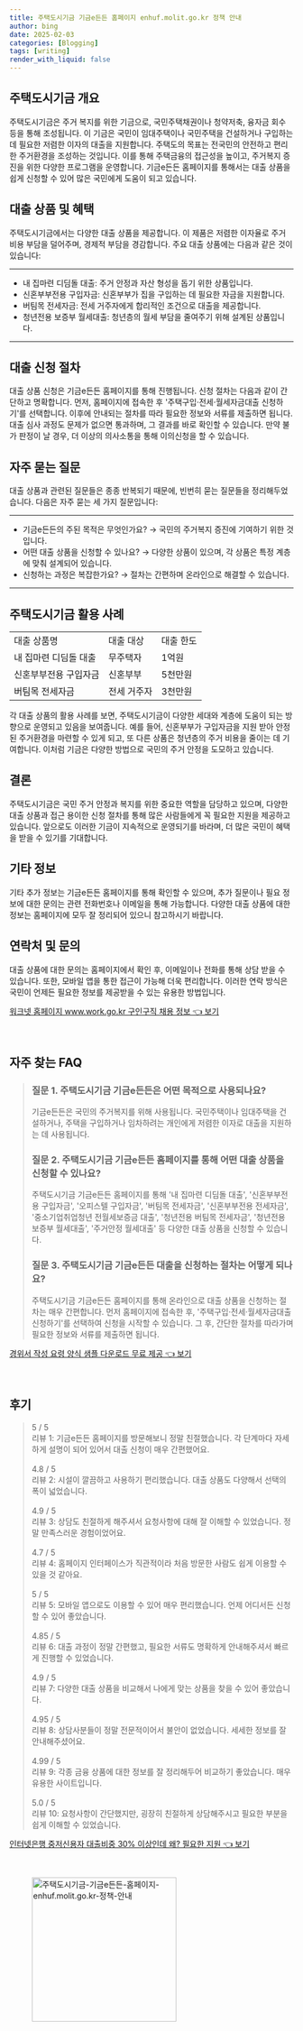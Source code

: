 ```yaml
---
title: 주택도시기금 기금e든든 홈페이지 enhuf.molit.go.kr 정책 안내
author: bing
date: 2025-02-03
categories: [Blogging]
tags: [writing]
render_with_liquid: false
---
```



<h2 id='주택도시기금 개요'>주택도시기금 개요</h2>

<p>주택도시기금은 주거 복지를 위한 기금으로, 국민주택채권이나 청약저축, 융자금 회수 등을 통해 조성됩니다. 이 기금은 국민이 임대주택이나 국민주택을 건설하거나 구입하는 데 필요한 저렴한 이자의 대출을 지원합니다. 주택도의 목표는 전국민의 안전하고 편리한 주거환경을 조성하는 것입니다. 이를 통해 주택금융의 접근성을 높이고, 주거복지 증진을 위한 다양한 프로그램을 운영합니다. 기금e든든 홈페이지를 통해서는 대출 상품을 쉽게 신청할 수 있어 많은 국민에게 도움이 되고 있습니다.</p>

<h2 id='대출 상품 및 혜택'>대출 상품 및 혜택</h2>

<p>주택도시기금에서는 다양한 대출 상품을 제공합니다. 이 제품은 저렴한 이자율로 주거 비용 부담을 덜어주며, 경제적 부담을 경감합니다. 주요 대출 상품에는 다음과 같은 것이 있습니다:</p>

<hr />

<ul>
    <li>내 집마련 디딤돌 대출: 주거 안정과 자산 형성을 돕기 위한 상품입니다.</li>
    <li>신혼부부전용 구입자금: 신혼부부가 집을 구입하는 데 필요한 자금을 지원합니다.</li>
    <li>버팀목 전세자금: 전세 거주자에게 합리적인 조건으로 대출을 제공합니다.</li>
    <li>청년전용 보증부 월세대출: 청년층의 월세 부담을 줄여주기 위해 설계된 상품입니다.</li>
</ul>

<hr />

<h2 id='대출 신청 절차'>대출 신청 절차</h2>

<p>대출 상품 신청은 기금e든든 홈페이지를 통해 진행됩니다. 신청 절차는 다음과 같이 간단하고 명확합니다. 먼저, 홈페이지에 접속한 후 '주택구입·전세·월세자금대출 신청하기'를 선택합니다. 이후에 안내되는 절차를 따라 필요한 정보와 서류를 제출하면 됩니다. 대출 심사 과정도 문제가 없으면 통과하며, 그 결과를 바로 확인할 수 있습니다. 만약 불가 판정이 날 경우, 더 이상의 의사소통을 통해 이의신청을 할 수 있습니다.</p>

<h2 id='자주 묻는 질문'>자주 묻는 질문</h2>

<p>대출 상품과 관련된 질문들은 종종 반복되기 때문에, 빈번히 묻는 질문들을 정리해두었습니다. 다음은 자주 묻는 세 가지 질문입니다:</p>

<hr />

<ul>
    <li>기금e든든의 주된 목적은 무엇인가요? → 국민의 주거복지 증진에 기여하기 위한 것입니다.</li>
    <li>어떤 대출 상품을 신청할 수 있나요? → 다양한 상품이 있으며, 각 상품은 특정 계층에 맞춰 설계되어 있습니다.</li>
    <li>신청하는 과정은 복잡한가요? → 절차는 간편하며 온라인으로 해결할 수 있습니다.</li>
</ul>

<hr />

<h2 id='주택도시기금 활용 사례'>주택도시기금 활용 사례</h2>

<table>
    <tr>
        <td>대출 상품명</td>
        <td>대출 대상</td>
        <td>대출 한도</td>
    </tr>
    <tr>
        <td>내 집마련 디딤돌 대출</td>
        <td>무주택자</td>
        <td>1억원</td>
    </tr>
    <tr>
        <td>신혼부부전용 구입자금</td>
        <td>신혼부부</td>
        <td>5천만원</td>
    </tr>
    <tr>
        <td>버팀목 전세자금</td>
        <td>전세 거주자</td>
        <td>3천만원</td>
    </tr>
</table>

<p>각 대출 상품의 활용 사례를 보면, 주택도시기금이 다양한 세대와 계층에 도움이 되는 방향으로 운영되고 있음을 보여줍니다. 예를 들어, 신혼부부가 구입자금을 지원 받아 안정된 주거환경을 마련할 수 있게 되고, 또 다른 상품은 청년층의 주거 비용을 줄이는 데 기여합니다. 이처럼 기금은 다양한 방법으로 국민의 주거 안정을 도모하고 있습니다.</p>

<h2 id='결론'>결론</h2>

<p>주택도시기금은 국민 주거 안정과 복지를 위한 중요한 역할을 담당하고 있으며, 다양한 대출 상품과 접근 용이한 신청 절차를 통해 많은 사람들에게 꼭 필요한 지원을 제공하고 있습니다. 앞으로도 이러한 기금이 지속적으로 운영되기를 바라며, 더 많은 국민이 혜택을 받을 수 있기를 기대합니다.</p>

<h2 id='기타 정보'>기타 정보</h2>

<p>기타 추가 정보는 기금e든든 홈페이지를 통해 확인할 수 있으며, 추가 질문이나 필요 정보에 대한 문의는 관련 전화번호나 이메일을 통해 가능합니다. 다양한 대출 상품에 대한 정보는 홈페이지에 모두 잘 정리되어 있으니 참고하시기 바랍니다.</p>

<h2 id='연락처 및 문의'>연락처 및 문의</h2>

<p>대출 상품에 대한 문의는 홈페이지에서 확인 후, 이메일이나 전화를 통해 상담 받을 수 있습니다. 또한, 모바일 앱을 통한 접근이 가능해 더욱 편리합니다. 이러한 연락 방식은 국민이 언제든 필요한 정보를 제공받을 수 있는 유용한 방법입니다.</p>


<p><a class="click-button" title="워크넷 홈페이지 www.work.go.kr 구인구직 채용 정보" href="https://aptwhite.github.io/posts/%EC%9B%8C%ED%81%AC%EB%84%B7-%ED%99%88%ED%8E%98%EC%9D%B4%EC%A7%80-www.work.go.kr-%EA%B5%AC%EC%9D%B8%EA%B5%AC%EC%A7%81-%EC%B1%84%EC%9A%A9-%EC%A0%95%EB%B3%B4/" rel="dofollow">워크넷 홈페이지 www.work.go.kr 구인구직 채용 정보 👈 보기</a></p><br>
<h2 id='자주_찾는_FAQ'>자주 찾는 FAQ</h2>
<div itemscope="" itemtype="https://schema.org/FAQPage"> 
<blockquote> 
<div itemscope="" itemprop="mainEntity" itemtype="https://schema.org/Question"> 
<h3 itemprop="name">질문 1. 주택도시기금 기금e든든은 어떤 목적으로 사용되나요?</h3> 
<div itemscope="" itemprop="acceptedAnswer" itemtype="https://schema.org/Answer"> 
<span itemprop="text"> 
<p>기금e든든은 국민의 주거복지를 위해 사용됩니다. 국민주택이나 임대주택을 건설하거나, 주택을 구입하거나 임차하려는 개인에게 저렴한 이자로 대출을 지원하는 데 사용됩니다.</p> 
</span> 
</div> 
</div> 
<div itemscope="" itemprop="mainEntity" itemtype="https://schema.org/Question"> 
<h3 itemprop="name">질문 2. 주택도시기금 기금e든든 홈페이지를 통해 어떤 대출 상품을 신청할 수 있나요?</h3> 
<div itemscope="" itemprop="acceptedAnswer" itemtype="https://schema.org/Answer"> 
<span itemprop="text"> 
<p>주택도시기금 기금e든든 홈페이지를 통해 '내 집마련 디딤돌 대출', '신혼부부전용 구입자금', '오피스텔 구입자금', '버팀목 전세자금', '신혼부부전용 전세자금', '중소기업취업청년 전월세보증금 대출', '청년전용 버팀목 전세자금', '청년전용 보증부 월세대출', '주거안정 월세대출' 등 다양한 대출 상품을 신청할 수 있습니다.</p> 
</span> 
</div> 
</div> 
<div itemscope="" itemprop="mainEntity" itemtype="https://schema.org/Question"> 
<h3 itemprop="name">질문 3. 주택도시기금 기금e든든 대출을 신청하는 절차는 어떻게 되나요?</h3> 
<div itemscope="" itemprop="acceptedAnswer" itemtype="https://schema.org/Answer"> 
<span itemprop="text"> 
<p>주택도시기금 기금e든든 홈페이지를 통해 온라인으로 대출 상품을 신청하는 절차는 매우 간편합니다. 먼저 홈페이지에 접속한 후, '주택구입·전세·월세자금대출 신청하기'를 선택하여 신청을 시작할 수 있습니다. 그 후, 간단한 절차를 따라가며 필요한 정보와 서류를 제출하면 됩니다.</p> 
</span> 
</div> 
</div> 
</blockquote> 
</div>
<p><a class="click-button" title="경위서 작성 요령 양식 샘플 다운로드 무료 제공" href="https://aptwhite.github.io/posts/%EA%B2%BD%EC%9C%84%EC%84%9C-%EC%9E%91%EC%84%B1-%EC%9A%94%EB%A0%B9-%EC%96%91%EC%8B%9D-%EC%83%98%ED%94%8C-%EB%8B%A4%EC%9A%B4%EB%A1%9C%EB%93%9C-%EB%AC%B4%EB%A3%8C-%EC%A0%9C%EA%B3%B5/" rel="dofollow">경위서 작성 요령 양식 샘플 다운로드 무료 제공 👈 보기</a></p><br>
<h2 id='후기'>후기</h2>
<div itemscope itemtype="https://schema.org/Product">
  <blockquote>
  <div itemprop="review" itemscope itemtype="https://schema.org/Review">
      <div itemprop="reviewRating" itemscope itemtype="https://schema.org/Rating"> <span itemprop="ratingValue">5</span> / <span itemprop="bestRating">5</span> </div>
      <span itemprop="reviewBody">리뷰 1: 기금e든든 홈페이지를 방문해보니 정말 친절했습니다. 각 단계마다 자세하게 설명이 되어 있어서 대출 신청이 매우 간편했어요.</span>
  </div>
  <br>
  <div itemprop="review" itemscope itemtype="https://schema.org/Review">
      <div itemprop="reviewRating" itemscope itemtype="https://schema.org/Rating"> <span itemprop="ratingValue">4.8</span> / <span itemprop="bestRating">5</span> </div>
      <span itemprop="reviewBody">리뷰 2: 시설이 깔끔하고 사용하기 편리했습니다. 대출 상품도 다양해서 선택의 폭이 넓었습니다.</span>
  </div>
  <br>
  <div itemprop="review" itemscope itemtype="https://schema.org/Review">
      <div itemprop="reviewRating" itemscope itemtype="https://schema.org/Rating"> <span itemprop="ratingValue">4.9</span> / <span itemprop="bestRating">5</span> </div>
      <span itemprop="reviewBody">리뷰 3: 상담도 친절하게 해주셔서 요청사항에 대해 잘 이해할 수 있었습니다. 정말 만족스러운 경험이었어요.</span>
  </div>
  <br>
  <div itemprop="review" itemscope itemtype="https://schema.org/Review">
      <div itemprop="reviewRating" itemscope itemtype="https://schema.org/Rating"> <span itemprop="ratingValue">4.7</span> / <span itemprop="bestRating">5</span> </div>
      <span itemprop="reviewBody">리뷰 4: 홈페이지 인터페이스가 직관적이라 처음 방문한 사람도 쉽게 이용할 수 있을 것 같아요.</span>
  </div>
  <br>
  <div itemprop="review" itemscope itemtype="https://schema.org/Review">
      <div itemprop="reviewRating" itemscope itemtype="https://schema.org/Rating"> <span itemprop="ratingValue">5</span> / <span itemprop="bestRating">5</span> </div>
      <span itemprop="reviewBody">리뷰 5: 모바일 앱으로도 이용할 수 있어 매우 편리했습니다. 언제 어디서든 신청할 수 있어 좋았습니다.</span>
  </div>
  <br>
  <div itemprop="review" itemscope itemtype="https://schema.org/Review">
      <div itemprop="reviewRating" itemscope itemtype="https://schema.org/Rating"> <span itemprop="ratingValue">4.85</span> / <span itemprop="bestRating">5</span> </div>
      <span itemprop="reviewBody">리뷰 6: 대출 과정이 정말 간편했고, 필요한 서류도 명확하게 안내해주셔서 빠르게 진행할 수 있었습니다.</span>
  </div>
  <br>
  <div itemprop="review" itemscope itemtype="https://schema.org/Review">
      <div itemprop="reviewRating" itemscope itemtype="https://schema.org/Rating"> <span itemprop="ratingValue">4.9</span> / <span itemprop="bestRating">5</span> </div>
      <span itemprop="reviewBody">리뷰 7: 다양한 대출 상품을 비교해서 나에게 맞는 상품을 찾을 수 있어 좋았습니다.</span>
  </div>
  <br>
  <div itemprop="review" itemscope itemtype="https://schema.org/Review">
      <div itemprop="reviewRating" itemscope itemtype="https://schema.org/Rating"> <span itemprop="ratingValue">4.95</span> / <span itemprop="bestRating">5</span> </div>
      <span itemprop="reviewBody">리뷰 8: 상담사분들이 정말 전문적이어서 불안이 없었습니다. 세세한 정보를 잘 안내해주셨어요.</span>
  </div>
  <br>
  <div itemprop="review" itemscope itemtype="https://schema.org/Review">
      <div itemprop="reviewRating" itemscope itemtype="https://schema.org/Rating"> <span itemprop="ratingValue">4.99</span> / <span itemprop="bestRating">5</span> </div>
      <span itemprop="reviewBody">리뷰 9: 각종 금융 상품에 대한 정보를 잘 정리해두어 비교하기 좋았습니다. 매우 유용한 사이트입니다.</span>
  </div>
  <br>
  <div itemprop="review" itemscope itemtype="https://schema.org/Review">
      <div itemprop="reviewRating" itemscope itemtype="https://schema.org/Rating"> <span itemprop="ratingValue">5.0</span> / <span itemprop="bestRating">5</span> </div>
      <span itemprop="reviewBody">리뷰 10: 요청사항이 간단했지만, 굉장히 친절하게 상담해주시고 필요한 부분을 쉽게 이해할 수 있었습니다.</span>
  </div>
  </blockquote>
</div>
<p><a class="click-button" title="인터넷은행 중저신용자 대출비중 30% 이상인데 왜? 필요한 지원" href="https://aptwhite.github.io/posts/%EC%9D%B8%ED%84%B0%EB%84%B7%EC%9D%80%ED%96%89-%EC%A4%91%EC%A0%80%EC%8B%A0%EC%9A%A9%EC%9E%90-%EB%8C%80%EC%B6%9C%EB%B9%84%EC%A4%91-30-%EC%9D%B4%EC%83%81%EC%9D%B8%EB%8D%B0-%EC%99%9C-%ED%95%84%EC%9A%94%ED%95%9C-%EC%A7%80%EC%9B%90/" rel="dofollow">인터넷은행 중저신용자 대출비중 30% 이상인데 왜? 필요한 지원 👈 보기</a></p><br>
<figure class="image"><img src="https://aptwhite.github.io/assets/img/thumbnail/주택도시기금-기금e든든-홈페이지-enhuf.molit.go.kr-정책-안내.webp" alt="주택도시기금-기금e든든-홈페이지-enhuf.molit.go.kr-정책-안내" width="256" height="256"></figure>